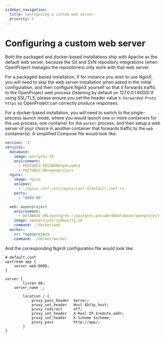 ```yaml
---
sidebar_navigation:
  title: Configuring a custom web server
  priority: 5
---
```


# Configuring a custom web server

Both the packaged and docker-based installations ship with Apache as the default web server, because the Git and SVN repository integrations (when OpenProject manages the repositories) only work with that web server.

For a packaged-based installation, if for instance you wish to use NginX, you will need to skip the web server installation when asked in the initial configuration, and then configure NginX yourself so that it forwards traffic to the OpenProject web process (listening by default on 127.0.0.1:6000).If using SSL/TLS, please ensure you set the header value `X-Forwarded-Proto https` so OpenProject can correctly produce responses.

For a docker-based installation, you will need to switch to the single-process launch mode, where you would launch one or more containers for the `web` process, one container for the `worker` process, and then setup a web server of your choice in another container that forwards traffic to the `web` container(s). A simplified Compose file would look like:

```yaml
version: '3'
services:
  database:
    image: postgres:10
    environment:
      - POSTGRES_PASSWORD=p4ssw0rd
      - POSTGRES_DB=openproject
  nginx:
    image: nginx
    volumes:
      - ./nginx.conf:/etc/nginx/conf.d/default.conf:ro
    ports:
      - "8080:80"

  web: &openproject
    environment:
      - DATABASE_URL=postgres://postgres:p4ssw0rd@database/openproject
    image: openproject/community:10
    command: ./docker/web
  worker:
    <<: *openproject
    command: ./docker/worker
```

And the corresponding NginX configuration file would look like:

```
# default.conf
upstream app {
    server web:8080;
}

server {
        listen 80;
	server_name _;

        location / {
            proxy_pass_header  Server;
            proxy_set_header   Host $http_host;
            proxy_redirect     off;
            proxy_set_header   X-Real-IP $remote_addr;
            proxy_set_header   X-Scheme $scheme;
            proxy_pass         http://app/;
        }
}
```
